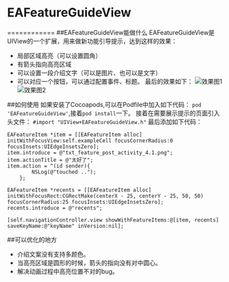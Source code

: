 # EAFeatureGuideView 
============
##EAFeatureGuideView能做什么
EAFeatureGuideView是UIView的一个扩展，用来做新功能引导提示，达到这样的效果：
- 局部区域高亮（可以设置圆角）
- 有箭头指向高亮区域
- 可以设置一段介绍文字（可以是图片、也可以是文字）
- 可以对应一个按钮，可以通过配置事件、标题。
最后的效果如下：
![效果图1](http://upload-images.jianshu.io/upload_images/1801567-4d5983810f9c2e05.png?imageMogr2/auto-orient/strip%7CimageView2/2/w/1240)
![效果图2](http://upload-images.jianshu.io/upload_images/1801567-fe1c6bb25ae34cd8.png?imageMogr2/auto-orient/strip%7CimageView2/2/w/1240)

##如何使用
如果安装了Cocoapods,可以在Podfile中加入如下代码：
```pod 'EAFeatureGuideView'```,接着```pod install```一下。
接着在需要展示提示的页面引入头文件：
```#import "UIView+EAFeatureGuideView.h"```
最后添加如下代码：
```
EAFeatureItem *item = [[EAFeatureItem alloc] initWithFocusView:self.exampleCell focusCornerRadius:0 focusInsets:UIEdgeInsetsZero];
item.introduce = @"txt_feature_post_activity_4.1.png";
item.actionTitle = @"太好了";
item.action = ^(id sender){
        NSLog(@"touched ..");  
    };

EAFeatureItem *recents = [[EAFeatureItem alloc] initWithFocusRect:CGRectMake(centerX - 25, centerY - 25, 50, 50) focusCornerRadius:25 focusInsets:UIEdgeInsetsZero];    
recents.introduce = @"recents";

[self.navigationController.view showWithFeatureItems:@[item, recents] saveKeyName:@"keyName" inVersion:nil];
```
##可以优化的地方
- 介绍文案没有支持多颜色。
- 当高亮区域是圆形的时候，箭头的指向没有对中圆心。
- 解决动画过程中高亮位置不对的bug。

